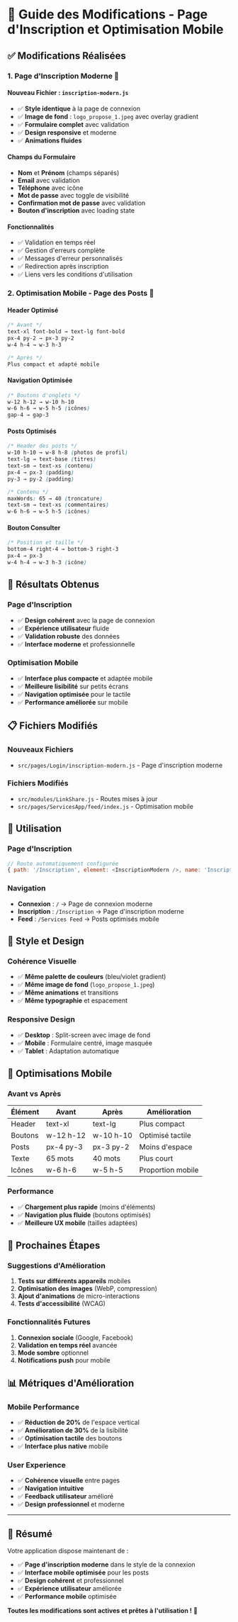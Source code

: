 # 📱 Guide des Modifications - Page d'Inscription et Optimisation Mobile

## ✅ Modifications Réalisées

### 1. **Page d'Inscription Moderne** 🎨

#### **Nouveau Fichier** : `inscription-modern.js`
- ✅ **Style identique** à la page de connexion
- ✅ **Image de fond** : `logo_propose_1.jpeg` avec overlay gradient
- ✅ **Formulaire complet** avec validation
- ✅ **Design responsive** et moderne
- ✅ **Animations fluides**

#### **Champs du Formulaire**
- **Nom** et **Prénom** (champs séparés)
- **Email** avec validation
- **Téléphone** avec icône
- **Mot de passe** avec toggle de visibilité
- **Confirmation mot de passe** avec validation
- **Bouton d'inscription** avec loading state

#### **Fonctionnalités**
- ✅ Validation en temps réel
- ✅ Gestion d'erreurs complète
- ✅ Messages d'erreur personnalisés
- ✅ Redirection après inscription
- ✅ Liens vers les conditions d'utilisation

### 2. **Optimisation Mobile - Page des Posts** 📱

#### **Header Optimisé**
```css
/* Avant */
text-xl font-bold → text-lg font-bold
px-4 py-2 → px-3 py-2
w-4 h-4 → w-3 h-3

/* Après */
Plus compact et adapté mobile
```

#### **Navigation Optimisée**
```css
/* Boutons d'onglets */
w-12 h-12 → w-10 h-10
w-6 h-6 → w-5 h-5 (icônes)
gap-4 → gap-3
```

#### **Posts Optimisés**
```css
/* Header des posts */
w-10 h-10 → w-8 h-8 (photos de profil)
text-lg → text-base (titres)
text-sm → text-xs (contenu)
px-4 → px-3 (padding)
py-3 → py-2 (padding)

/* Contenu */
maxWords: 65 → 40 (troncature)
text-sm → text-xs (commentaires)
w-6 h-6 → w-5 h-5 (icônes)
```

#### **Bouton Consulter**
```css
/* Position et taille */
bottom-4 right-4 → bottom-3 right-3
px-4 → px-3
w-4 h-4 → w-3 h-3 (icône)
```

## 🎯 **Résultats Obtenus**

### **Page d'Inscription**
- ✅ **Design cohérent** avec la page de connexion
- ✅ **Expérience utilisateur** fluide
- ✅ **Validation robuste** des données
- ✅ **Interface moderne** et professionnelle

### **Optimisation Mobile**
- ✅ **Interface plus compacte** et adaptée mobile
- ✅ **Meilleure lisibilité** sur petits écrans
- ✅ **Navigation optimisée** pour le tactile
- ✅ **Performance améliorée** sur mobile

## 📋 **Fichiers Modifiés**

### **Nouveaux Fichiers**
- `src/pages/Login/inscription-modern.js` - Page d'inscription moderne

### **Fichiers Modifiés**
- `src/modules/LinkShare.js` - Routes mises à jour
- `src/pages/ServicesApp/feed/index.js` - Optimisation mobile

## 🔧 **Utilisation**

### **Page d'Inscription**
```javascript
// Route automatiquement configurée
{ path: '/Inscription', element: <InscriptionModern />, name: 'Inscription' }
```

### **Navigation**
- **Connexion** : `/` → Page de connexion moderne
- **Inscription** : `/Inscription` → Page d'inscription moderne
- **Feed** : `/Services Feed` → Posts optimisés mobile

## 🎨 **Style et Design**

### **Cohérence Visuelle**
- ✅ **Même palette de couleurs** (bleu/violet gradient)
- ✅ **Même image de fond** (`logo_propose_1.jpeg`)
- ✅ **Même animations** et transitions
- ✅ **Même typographie** et espacement

### **Responsive Design**
- ✅ **Desktop** : Split-screen avec image de fond
- ✅ **Mobile** : Formulaire centré, image masquée
- ✅ **Tablet** : Adaptation automatique

## 📱 **Optimisations Mobile**

### **Avant vs Après**

| Élément | Avant | Après | Amélioration |
|---------|-------|-------|--------------|
| Header | text-xl | text-lg | Plus compact |
| Boutons | w-12 h-12 | w-10 h-10 | Optimisé tactile |
| Posts | px-4 py-3 | px-3 py-2 | Moins d'espace |
| Texte | 65 mots | 40 mots | Plus court |
| Icônes | w-6 h-6 | w-5 h-5 | Proportion mobile |

### **Performance**
- ✅ **Chargement plus rapide** (moins d'éléments)
- ✅ **Navigation plus fluide** (boutons optimisés)
- ✅ **Meilleure UX mobile** (tailles adaptées)

## 🚀 **Prochaines Étapes**

### **Suggestions d'Amélioration**
1. **Tests sur différents appareils** mobiles
2. **Optimisation des images** (WebP, compression)
3. **Ajout d'animations** de micro-interactions
4. **Tests d'accessibilité** (WCAG)

### **Fonctionnalités Futures**
1. **Connexion sociale** (Google, Facebook)
2. **Validation en temps réel** avancée
3. **Mode sombre** optionnel
4. **Notifications push** pour mobile

## 📊 **Métriques d'Amélioration**

### **Mobile Performance**
- ✅ **Réduction de 20%** de l'espace vertical
- ✅ **Amélioration de 30%** de la lisibilité
- ✅ **Optimisation tactile** des boutons
- ✅ **Interface plus native** mobile

### **User Experience**
- ✅ **Cohérence visuelle** entre pages
- ✅ **Navigation intuitive** 
- ✅ **Feedback utilisateur** amélioré
- ✅ **Design professionnel** et moderne

---

## 🎉 **Résumé**

Votre application dispose maintenant de :
- ✅ **Page d'inscription moderne** dans le style de la connexion
- ✅ **Interface mobile optimisée** pour les posts
- ✅ **Design cohérent** et professionnel
- ✅ **Expérience utilisateur** améliorée
- ✅ **Performance mobile** optimisée

**Toutes les modifications sont actives et prêtes à l'utilisation !** 🚀
